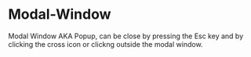 # Modal-Window
Modal Window AKA Popup, can be close by pressing the Esc key and by clicking the cross icon or clickng outside the modal window.
